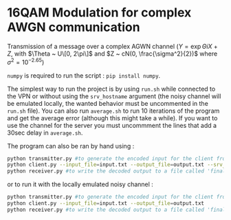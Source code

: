 # 16QAM Modulation for complex AWGN communication

Transmission of a message over a complex AGWN channel ($Y = \exp{\Theta i} X + Z$, with $\Theta ~ U\[0, 2\pi\]$ and $Z ~ cN(0, \frac{\sigma^2}{2})$ where $\sigma^2 = 10^{-2.65}$)

`numpy` is required to run the script : `pip install numpy`.

The simplest way to run the project is by using `run.sh` while connected to the VPN or without using the `srv_hostname` argument (the noisy channel will be emulated locally, the wanted behavior must be uncommented in the `run.sh` file).
You can also run `average.sh` to run 10 iterations of the program and get the average error (although this might take a while). If you want to use the channel for the server you must uncommment the lines that add a 30sec delay in `average.sh`.

The program can also be ran by hand using :
```sh
python transmitter.py #to generate the encoded input for the client from a file name 'initial.txt'
python client.py --input_file=input.txt --output_file=output.txt --srv_hostname=iscsrv72.epfl.ch --srv_port=80
python receiver.py #to write the decoded output to a file called 'final.txt'
```
or to run it with the locally emulated noisy channel :
```sh
python transmitter.py #to generate the encoded input for the client from a file name 'initial.txt'
python client.py --input_file=input.txt --output_file=output.txt
python receiver.py #to write the decoded output to a file called 'final.txt'
```